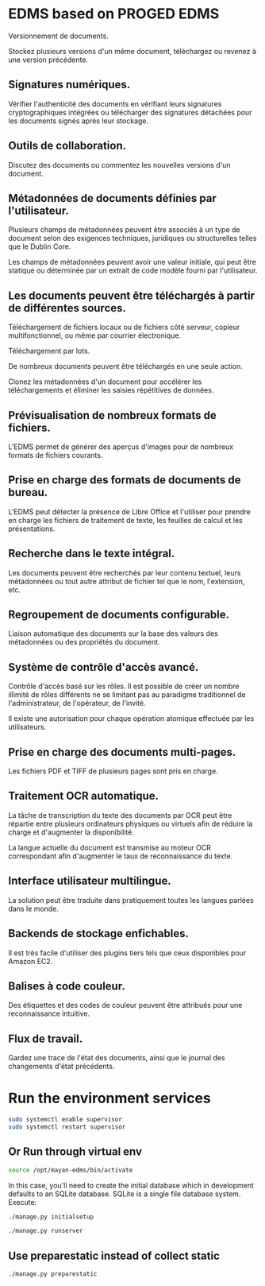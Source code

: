 # EDMS based on PROGED EDMS

Versionnement de documents.

Stockez plusieurs versions d'un même document, téléchargez ou revenez à une version précédente.

## Signatures numériques.

Vérifier l'authenticité des documents en vérifiant leurs signatures cryptographiques intégrées ou télécharger des signatures détachées pour les documents signés après leur stockage.

## Outils de collaboration.

Discutez des documents ou commentez les nouvelles versions d'un document.

## Métadonnées de documents définies par l'utilisateur.

Plusieurs champs de métadonnées peuvent être associés à un type de document selon des exigences techniques, juridiques ou structurelles telles que le Dublin Core.

Les champs de métadonnées peuvent avoir une valeur initiale, qui peut être statique ou déterminée par un extrait de code modèle fourni par l'utilisateur.

## Les documents peuvent être téléchargés à partir de différentes sources.

Téléchargement de fichiers locaux ou de fichiers côté serveur, copieur multifonctionnel, ou même par courrier électronique.

Téléchargement par lots.

De nombreux documents peuvent être téléchargés en une seule action.

Clonez les métadonnées d'un document pour accélérer les téléchargements et éliminer les saisies répétitives de données.

## Prévisualisation de nombreux formats de fichiers.

L'EDMS permet de générer des aperçus d'images pour de nombreux formats de fichiers courants.

## Prise en charge des formats de documents de bureau.

L'EDMS peut détecter la présence de Libre Office et l'utiliser pour prendre en charge les fichiers de traitement de texte, les feuilles de calcul et les présentations.

## Recherche dans le texte intégral.

Les documents peuvent être recherchés par leur contenu textuel, leurs métadonnées ou tout autre attribut de fichier tel que le nom, l'extension, etc.

## Regroupement de documents configurable.

Liaison automatique des documents sur la base des valeurs des métadonnées ou des propriétés du document.

## Système de contrôle d'accès avancé.

Contrôle d'accès basé sur les rôles. Il est possible de créer un nombre illimité de rôles différents ne se limitant pas au paradigme traditionnel de l'administrateur, de l'opérateur, de l'invité.

Il existe une autorisation pour chaque opération atomique effectuée par les utilisateurs.

## Prise en charge des documents multi-pages.

Les fichiers PDF et TIFF de plusieurs pages sont pris en charge.

## Traitement OCR automatique.

La tâche de transcription du texte des documents par OCR peut être répartie entre plusieurs ordinateurs physiques ou virtuels afin de réduire la charge et d'augmenter la disponibilité.

La langue actuelle du document est transmise au moteur OCR correspondant afin d'augmenter le taux de reconnaissance du texte.

## Interface utilisateur multilingue.

La solution peut être traduite dans pratiquement toutes les langues parlées dans le monde. 

## Backends de stockage enfichables.

Il est très facile d'utiliser des plugins tiers tels que ceux disponibles pour Amazon EC2.

## Balises à code couleur.

Des étiquettes et des codes de couleur peuvent être attribués pour une reconnaissance intuitive.

## Flux de travail.

Gardez une trace de l'état des documents, ainsi que le journal des changements d'état précédents.

#  Run the environment services

```bash
sudo systemctl enable supervisor
sudo systemctl restart supervisor
```

## Or Run through virtual env
```bash
source /opt/mayan-edms/bin/activate
```
In this case, you'll need to create the initial database which in development defaults to an SQLite database. SQLite is a single file database system. Execute:
```bash
./manage.py initialsetup
```

```bash
./manage.py runserver
```

## Use preparestatic instead of collect static
```bash
./manage.py preparestatic
```